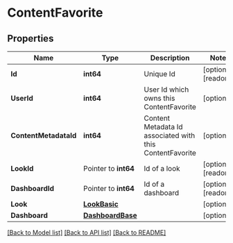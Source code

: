 # ContentFavorite

## Properties

Name | Type | Description | Notes
------------ | ------------- | ------------- | -------------
**Id** | **int64** | Unique Id | [optional] [readonly] 
**UserId** | **int64** | User Id which owns this ContentFavorite | [optional] 
**ContentMetadataId** | **int64** | Content Metadata Id associated with this ContentFavorite | [optional] 
**LookId** | Pointer to **int64** | Id of a look | [optional] [readonly] 
**DashboardId** | Pointer to **int64** | Id of a dashboard | [optional] [readonly] 
**Look** | [**LookBasic**](LookBasic.md) |  | [optional] 
**Dashboard** | [**DashboardBase**](DashboardBase.md) |  | [optional] 

[[Back to Model list]](../README.md#documentation-for-models) [[Back to API list]](../README.md#documentation-for-api-endpoints) [[Back to README]](../README.md)


